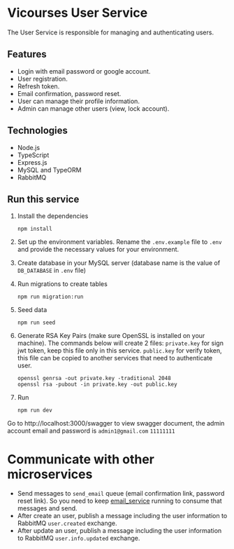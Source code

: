 
# Vicourses User Service

The User Service is responsible for managing and authenticating users.


## Features

- Login with email password or google account.
- User registration.
- Refresh token.
- Email confirmation, password reset.
- User can manage their profile information.
- Admin can manage other users (view, lock account).


## Technologies
 - Node.js
 - TypeScript
 - Express.js
 - MySQL and TypeORM
 - RabbitMQ
## Run this service

1. Install the dependencies
   ```shell
   npm install
   ```

2. Set up the environment variables. Rename the `.env.example` file to `.env` and provide the necessary values for your environment.

3. Create database in your MySQL server (database name is the value of `DB_DATABASE` in `.env` file) 

4. Run migrations to create tables
   ```shell
   npm run migration:run
   ```
5. Seed data
   ```shell
   npm run seed
   ```
6. Generate RSA Key Pairs (make sure OpenSSL is installed on your machine). The commands below will create 2 files: `private.key` for sign jwt token, keep this file only in this service. `public.key` for verify token, this file can be copied to another services that need to authenticate user.
   ```shell
   openssl genrsa -out private.key -traditional 2048
   openssl rsa -pubout -in private.key -out public.key
   ```
7. Run
   ```shell
   npm run dev
   ```
Go to http://localhost:3000/swagger to view swagger document, the admin account email and password is `admin1@gmail.com` `11111111`

# Communicate with other microservices

- Send messages to `send_email` queue (email confirmation link, password reset link). So you need to keep [email_service](https://github.com/VuStrong/Vicourses/tree/main/backend/services/email_service) running to consume that messages and send.
- After create an user, publish a message including the user information to RabbitMQ `user.created` exchange.
- After update an user, publish a message including the user information to RabbitMQ `user.info.updated` exchange.
